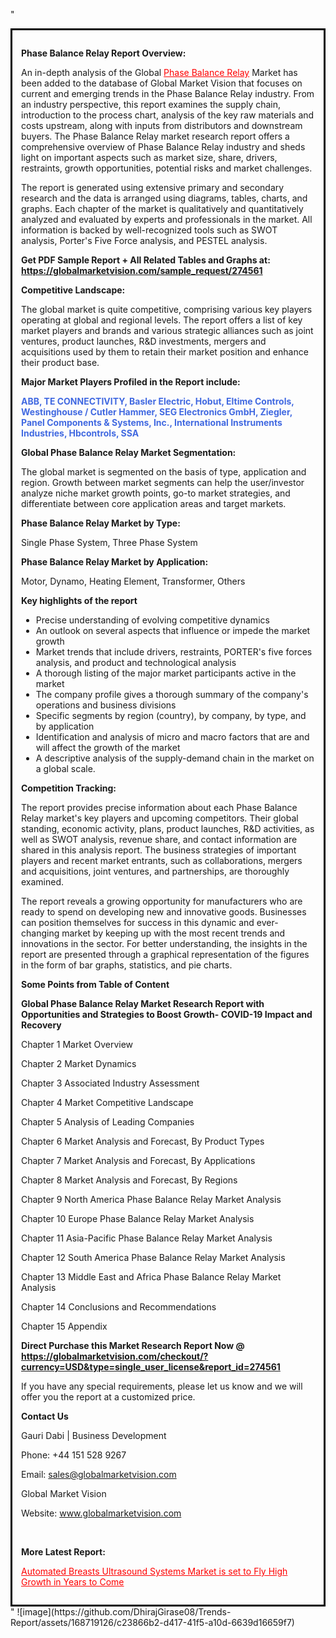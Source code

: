 "<div style='border: 3px solid black; padding: 1em;'>

<strong>Phase Balance Relay Report Overview:</strong>

An in-depth analysis of the Global <a style='color: #ff0000;' href='https://globalmarketvision.com/reports/global-phase-balance-relay-market/274561'>Phase Balance Relay</a> Market has been added to the database of Global Market Vision that focuses on current and emerging trends in the Phase Balance Relay industry. From an industry perspective, this report examines the supply chain, introduction to the process chart, analysis of the key raw materials and costs upstream, along with inputs from distributors and downstream buyers. The Phase Balance Relay market research report offers a comprehensive overview of Phase Balance Relay industry and sheds light on important aspects such as market size, share, drivers, restraints, growth opportunities, potential risks and market challenges.

The report is generated using extensive primary and secondary research and the data is arranged using diagrams, tables, charts, and graphs. Each chapter of the market is qualitatively and quantitatively analyzed and evaluated by experts and professionals in the market. All information is backed by well-recognized tools such as SWOT analysis, Porter's Five Force analysis, and PESTEL analysis.

<strong>Get PDF Sample Report + All Related Tables and Graphs at</strong><strong>:</strong><strong> <a style='color: #ff0000;' href='https://globalmarketvision.com/sample_request/274561?utm_source=linkedinPulse&utm_medium=SN&utm_campaign=SN'><strong>https://globalmarketvision.com/sample_request/274561</strong></a></strong>

<strong>Competitive Landscape:</strong>

The global market is quite competitive, comprising various key players operating at global and regional levels. The report offers a list of key market players and brands and various strategic alliances such as joint ventures, product launches, R&amp;D investments, mergers and acquisitions used by them to retain their market position and enhance their product base.

<strong>Major Market Players Profiled in the Report include:</strong>

<strong style='color: #4169e1;'>ABB, TE CONNECTIVITY, Basler Electric, Hobut, Eltime Controls, Westinghouse / Cutler Hammer, SEG Electronics GmbH, Ziegler, Panel Components & Systems, Inc., International Instruments Industries, Hbcontrols, SSA</strong>

<strong>Global Phase Balance Relay Market Segmentation:</strong>

The global market is segmented on the basis of type, application and region. Growth between market segments can help the user/investor analyze niche market growth points, go-to market strategies, and differentiate between core application areas and target markets.

<strong>Phase Balance Relay Market by Type</strong><strong>:</strong>

Single Phase System, Three Phase System

<strong>Phase Balance Relay Market by</strong><strong> Application:</strong>

Motor, Dynamo, Heating Element, Transformer, Others

<strong>Key highlights of the report</strong>
<ul>
  <li>Precise understanding of evolving competitive dynamics</li>
  <li>An outlook on several aspects that influence or impede the market growth</li>
  <li>Market trends that include drivers, restraints, PORTER's five forces analysis, and product and technological analysis</li>
  <li>A thorough listing of the major market participants active in the market</li>
  <li>The company profile gives a thorough summary of the company's operations and business divisions</li>
  <li>Specific segments by region (country), by company, by type, and by application</li>
  <li>Identification and analysis of micro and macro factors that are and will affect the growth of the market</li>
  <li>A descriptive analysis of the supply-demand chain in the market on a global scale.</li>
</ul>
<strong>Competition Tracking:</strong>

The report provides precise information about each Phase Balance Relay market's key players and upcoming competitors. Their global standing, economic activity, plans, product launches, R&amp;D activities, as well as SWOT analysis, revenue share, and contact information are shared in this analysis report. The business strategies of important players and recent market entrants, such as collaborations, mergers and acquisitions, joint ventures, and partnerships, are thoroughly examined.

The report reveals a growing opportunity for manufacturers who are ready to spend on developing new and innovative goods. Businesses can position themselves for success in this dynamic and ever-changing market by keeping up with the most recent trends and innovations in the sector. For better understanding, the insights in the report are presented through a graphical representation of the figures in the form of bar graphs, statistics, and pie charts.

<strong>Some Points from Table of Content</strong>

<strong>Global Phase Balance Relay Market Research Report with Opportunities and Strategies to Boost Growth- COVID-19 Impact and Recovery</strong>

Chapter 1 Market Overview

Chapter 2 Market Dynamics

Chapter 3 Associated Industry Assessment

Chapter 4 Market Competitive Landscape

Chapter 5 Analysis of Leading Companies

Chapter 6 Market Analysis and Forecast, By Product Types

Chapter 7 Market Analysis and Forecast, By Applications

Chapter 8 Market Analysis and Forecast, By Regions

Chapter 9 North America Phase Balance Relay Market Analysis

Chapter 10 Europe Phase Balance Relay Market Analysis

Chapter 11 Asia-Pacific Phase Balance Relay Market Analysis

Chapter 12 South America Phase Balance Relay Market Analysis

Chapter 13 Middle East and Africa Phase Balance Relay Market Analysis

Chapter 14 Conclusions and Recommendations

Chapter 15 Appendix

<strong>Direct Purchase this Market Research Report Now @ <a style='color: #ff0000;' href='https://globalmarketvision.com/checkout/?currency=USD&type=single_user_license&report_id=274561?utm_source=linkedinPulse&utm_medium=SN&utm_campaign=SN'><strong>https://globalmarketvision.com/checkout/?currency=USD&type=single_user_license&report_id=274561</strong></a></strong>

If you have any special requirements, please let us know and we will offer you the report at a customized price.
<p id='ember58' class='ember-view reader-content-blocks__paragraph'><strong>Contact Us</strong></p>
<p id='ember59' class='ember-view reader-content-blocks__paragraph'>Gauri Dabi | Business Development</p>
<p id='ember60' class='ember-view reader-content-blocks__paragraph'>Phone: +44 151 528 9267</p>
Email: <a href='mailto:sales@globalmarketvision.com'>sales@globalmarketvision.com</a>

Global Market Vision

Website: <a href='http://www.globalmarketvision.com/'>www.globalmarketvision.com</a>

&nbsp;

<strong>More Latest Report:</strong>

<a style='color: #ff0000;' href='https://medium.com/@namratasonawane27/automated-breasts-ultrasound-systems-market-is-set-to-fly-high-growth-in-years-to-come-0547b668468d'>Automated Breasts Ultrasound Systems Market is set to Fly High Growth in Years to Come</a>

</div>"
![image](https://github.com/DhirajGirase08/Trends-Report/assets/168719126/c23866b2-d417-41f5-a10d-6639d16659f7)
